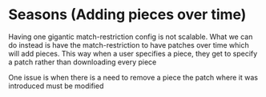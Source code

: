 
# Seasons (Adding pieces over time)

Having one gigantic match-restriction config is not scalable.
What we can do instead is have the match-restriction to have patches over time which will add pieces.
This way when a user specifies a piece, they get to specify a patch rather than downloading every piece

One issue is when there is a need to remove a piece the patch where it was introduced must be modified
